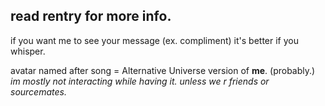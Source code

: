 ## read rentry for more info.

 
if you want me to see your message (ex. compliment) it's better if you whisper.
  
 
avatar named after song = Alternative Universe version of **me**. (probably.)      
*im mostly not interacting while having it. unless we r friends or sourcemates.*
 
